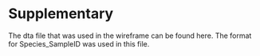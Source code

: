 # Supplementary
The dta file that was used in the wireframe can be found here. The format for Species_SampleID was used in this file.
